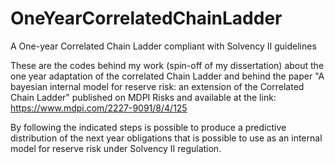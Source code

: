 # OneYearCorrelatedChainLadder
A One-year Correlated Chain Ladder compliant with Solvency II guidelines

These are the codes behind my work (spin-off of my dissertation) about the one year adaptation of the correlated Chain Ladder and behind the paper "A bayesian internal model for reserve risk: an extension of the Correlated Chain Ladder"  published on MDPI Risks and available at the link:
https://www.mdpi.com/2227-9091/8/4/125

By following the indicated steps is possible to produce a predictive distribution of the next year obligations that is possible to use as an internal model for reserve risk under Solvency II regulation.
